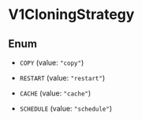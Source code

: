 
# V1CloningStrategy

## Enum


* `COPY` (value: `"copy"`)

* `RESTART` (value: `"restart"`)

* `CACHE` (value: `"cache"`)

* `SCHEDULE` (value: `"schedule"`)



